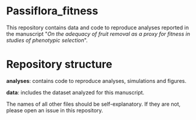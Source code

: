 # Passiflora_fitness
This repository contains data and code to reproduce analyses reported in the manuscript "*On the adequacy of fruit removal as a proxy for fitness in studies of
phenotypic selection*".

# Repository structure

**analyses**: contains code to reproduce analyses, simulations and figures.

**data**: includes the dataset analyzed for this manuscript. 

The names of all other files should be self-explanatory. If they are not, please open an issue in this repository.
